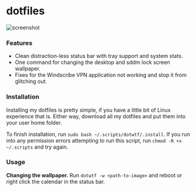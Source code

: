 # dotfiles
![screenshot](https://i.imgur.com/16vyh7p.png)

### Features
- Clean distraction-less status bar with tray support and system stats.
- One command for changing the desktop and sddm lock screen wallpaper.
- Fixes for the Windscribe VPN application not working and stop it from glitching out.

### Installation
Installing my dotfiles is pretty simple, if you have a little bit of Linux experience that is. Either way, download all my dotfiles and put them into your user home folder.

To finish installation, run `sudo bash ~/.scripts/dotwtf/.install`. If you run into any permission errors attempting to run this script, run `chmod -R +x ~/.scripts` and try again.

### Usage
**Changing the wallpaper.** Run `dotwtf -w <path-to-image>` and reboot or right click the calendar in the status bar.

